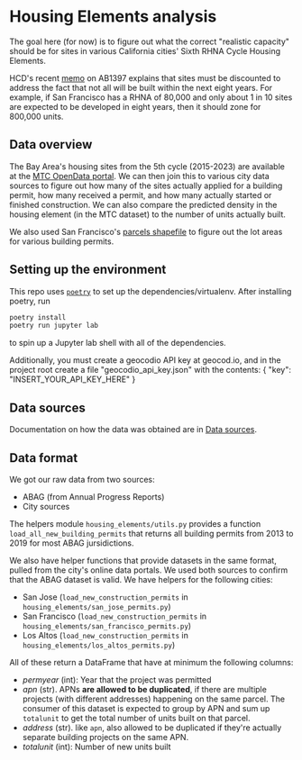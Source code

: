 # Housing Elements analysis

The goal here (for now) is to figure out what the correct "realistic capacity" should be for sites in various California cities' Sixth RHNA Cycle Housing Elements.

HCD's recent [memo](https://www.hcd.ca.gov/community-development/housing-element/docs/sites_inventory_memo_final06102020.pdf) on AB1397 explains that sites must be discounted to address the fact that not all will be built within the next eight years. For example, if San Francisco has a RHNA of 80,000 and only about 1 in 10 sites are expected to be developed in eight years, then it should zone for 800,000 units.

## Data overview
The Bay Area's housing sites from the 5th cycle (2015-2023) are available at the [MTC OpenData portal](https://opendata.mtc.ca.gov/datasets/da0765ab82ae475d985688e140f931bd_0/data?geometry=-130.241%2C36.376%2C-114.431%2C39.410). We can then join this to various city data sources to figure out how many of the sites actually applied for a building permit, how many received a permit, and how many actually started or finished construction. We can also compare the predicted density in the housing element (in the MTC dataset) to the number of units actually built.

We also used San Francisco's [parcels shapefile](https://data.sfgov.org/Geographic-Locations-and-Boundaries/Parcels-Active-and-Retired/acdm-wktn) to figure out the lot areas for various building permits.

## Setting up the environment
This repo uses [`poetry`](https://python-poetry.org/) to set up the dependencies/virtualenv. After installing poetry, run
```sh
poetry install
poetry run jupyter lab
```
to spin up a Jupyter lab shell with all of the dependencies.

Additionally, you must create a geocodio API key at geocod.io, and in the project root create a file "geocodio_api_key.json" with the contents:
    {
        "key": "INSERT_YOUR_API_KEY_HERE"
    }

## Data sources
Documentation on how the data was obtained are in [Data sources](<Data sources.md>).

## Data format
We got our raw data from two sources:
* ABAG (from Annual Progress Reports)
* City sources

The helpers module `housing_elements/utils.py` provides a function `load_all_new_building_permits` that returns all building permits from 2013 to 2019 for most ABAG jursidictions.

We also have helper functions that provide datasets in the same format, pulled from the city's online data portals. We used both sources to confirm that the ABAG dataset is valid. We have helpers for the following cities:
* San Jose (`load_new_construction_permits` in `housing_elements/san_jose_permits.py`)
* San Francisco (`load_new_construction_permits` in `housing_elements/san_francisco_permits.py`)
* Los Altos (`load_new_construction_permits` in `housing_elements/los_altos_permits.py`)

All of these return a DataFrame that have at minimum the following columns:
* _permyear_ (int): Year that the project was permitted
* _apn_ (str). APNs **are allowed to be duplicated**, if there are multiple projects (with different addresses) happening on the same parcel. The consumer of this dataset is expected to group by APN and sum up `totalunit` to get the total number of units built on that parcel.
* _address_ (str). like `apn`, also allowed to be duplicated if they're actually separate building projects on the same APN.
* _totalunit_ (int): Number of new units built


